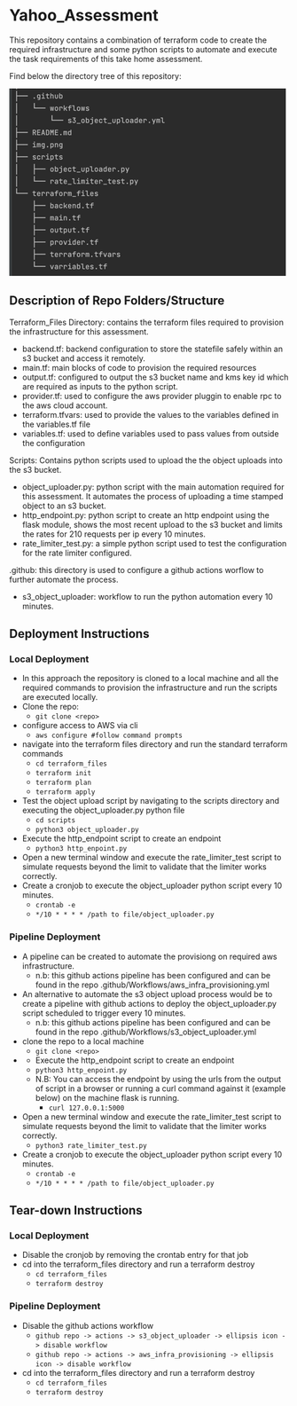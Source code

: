 # Yahoo_Assessment
This repository contains a combination of terraform code to create the required infrastructure and some python scripts to automate and execute the task requirements of this take home assessment.

Find below the directory tree of this repository:

![img_2.png](directory_tree.png)

## Description of Repo Folders/Structure
Terraform_Files Directory: contains the terraform files required to provision the infrastructure for this assessment.
* backend.tf: backend configuration to store the statefile safely within an s3 bucket and access it remotely.
* main.tf: main blocks of code to provision the required resources
* output.tf: configured to output the s3 bucket name and kms key id which are required as inputs to the python script.
* provider.tf: used to configure the aws provider pluggin to enable rpc to the aws cloud account.
* terraform.tfvars: used to provide the values to the variables defined in the variables.tf file
* variables.tf: used to define variables used to pass values from outside the configuration

Scripts: Contains python scripts used to upload the the object uploads into the s3 bucket.
* object_uploader.py: python script with the main automation required for this assessment. It automates the process of uploading a time stamped object to an s3 bucket.
* http_endpoint.py: python script to create an http endpoint using the flask module, shows the most recent upload to the s3 bucket and limits the rates for 210 requests per ip every 10 minutes.
* rate_limiter_test.py: a simple python script used to test the configuration for the rate limiter configured.

.github: this directory is used to configure a github actions worflow to further automate the process.
* s3_object_uploader: workflow to run the python automation every 10 minutes.


## Deployment Instructions
### Local Deployment
* In this approach the repository is cloned to a local machine and all the required commands to provision the infrastructure and run the scripts are executed locally.
* Clone the repo: 
  * ```git clone <repo>```
* configure access to AWS via cli
  * ```aws configure #follow command prompts```
* navigate into the terraform files directory and run the standard terraform commands
  * ```cd terraform_files```
  * ```terraform init```
  * ```terraform plan```
  * ```terraform apply```
* Test the object upload script by navigating to the scripts directory and executing the object_uploader.py python file
  * ```cd scripts```
  * ```python3 object_uploader.py```
* Execute the http_endpoint script to create an endpoint 
  * ```python3 http_enpoint.py```
* Open a new terminal window and execute the rate_limiter_test script to simulate requests beyond the limit to validate that the limiter works correctly.
* Create a cronjob to execute the object_uploader python script every 10 minutes.
  * ```crontab -e```
  * ```*/10 * * * * /path to file/object_uploader.py```

### Pipeline Deployment
* A pipeline can be created to automate the provisiong on required aws infrastructure.
  * n.b: this github actions pipeline has been configured and can be found in the repo .github/Workflows/aws_infra_provisioning.yml
* An alternative to automate the s3 object upload process would be to create a pipeline with github actions to deploy the object_uploader.py script scheduled to trigger every 10 minutes.
  * n.b: this github actions pipeline has been configured and can be found in the repo .github/Workflows/s3_object_uploader.yml
* clone the repo to a local machine
  * ```git clone <repo>```
* * Execute the http_endpoint script to create an endpoint 
  * ```python3 http_enpoint.py```
  * N.B: You can access the endpoint by using the urls from the output of script in a browser or running a curl command against it (example below) on the machine flask is running.
    * ```curl 127.0.0.1:5000```
* Open a new terminal window and execute the rate_limiter_test script to simulate requests beyond the limit to validate that the limiter works correctly.
  * ```python3 rate_limiter_test.py```
* Create a cronjob to execute the object_uploader python script every 10 minutes.
  * ```crontab -e```
  * ```*/10 * * * * /path to file/object_uploader.py```

## Tear-down Instructions
### Local Deployment
* Disable the cronjob by removing the crontab entry for that job
* cd into the terraform_files directory and run a terraform destroy
  * ```cd terraform_files```
  * ```terraform destroy```

### Pipeline Deployment
* Disable the github actions workflow
  * ```github repo -> actions -> s3_object_uploader -> ellipsis icon -> disable workflow```
  * ```github repo -> actions -> aws_infra_provisioning -> ellipsis icon -> disable workflow```
* cd into the terraform_files directory and run a terraform destroy
  * ```cd terraform_files```
  * ```terraform destroy```